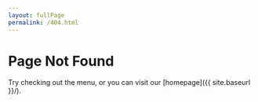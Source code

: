 ```yaml
---
layout: fullPage
permalink: /404.html
---
```


# Page Not Found

Try checking out the menu, or you can visit our [homepage]({{ site.baseurl }}/).
